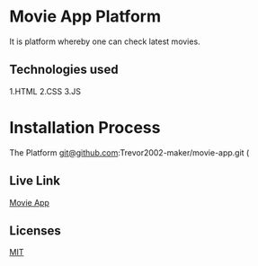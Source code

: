 # Movie App Platform
It is platform whereby one can check latest movies.

## Technologies used
1.HTML
2.CSS
3.JS
# Installation Process
The Platform
git@github.com:Trevor2002-maker/movie-app.git
(
## Live Link
[Movie App](https://trevor2002-maker.github.io/movie-app/)

## Licenses
[MIT](https://choosealicense.com/licenses/mit/)